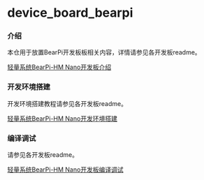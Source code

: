 # device_board_bearpi

### 介绍

本仓用于放置BearPi开发板板相关内容，详情请参见各开发板readme。

[轻量系统BearPi-HM Nano开发板介绍](bearpi_hm_nano/docs/quick-start/BearPi-HM_Nano开发板介绍.md)


### 开发环境搭建

开发环境搭建教程请参见各开发板readme。

[轻量系统BearPi-HM Nano开发环境搭建](bearpi_hm_nano/docs/quick-start/BearPi-HM_Nano开发搭建环境.md)


### 编译调试

请参见各开发板readme。

[轻量系统BearPi-HM Nano开发板编译调试](bearpi_hm_nano/docs/quick-start/BearPi-HM_Nano开发板编译调试.md)


